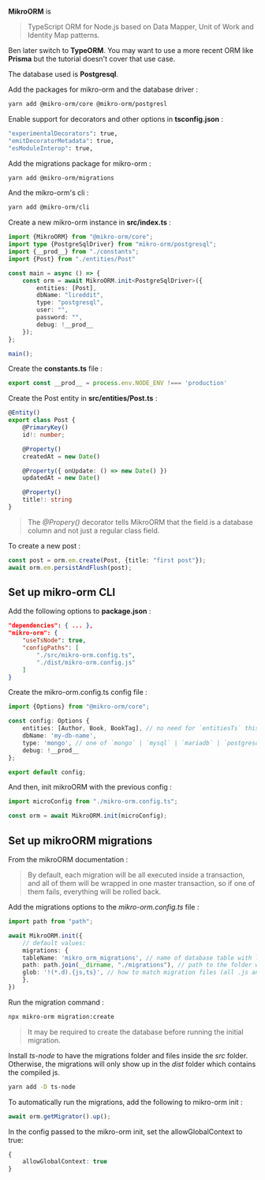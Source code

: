 **MikroORM** is 
> TypeScript ORM for Node.js based on Data Mapper, Unit of Work and Identity Map patterns.

Ben later switch to **TypeORM**. You may want to use a more recent ORM like **Prisma** but the tutorial doesn't cover that use case.

The database used is **Postgresql**.

Add the packages for mikro-orm and the database driver :
```bash
yarn add @mikro-orm/core @mikro-orm/postgresl
```

Enable support for decorators and other options in **tsconfig.json** :
```bash
"experimentalDecorators": true,
"emitDecoratorMetadata": true,
"esModuleInterop": true,
```

Add the migrations package for mikro-orm :
```bash
yarn add @mikro-orm/migrations
```

And the mikro-orm's cli :
```bash
yarn add @mikro-orm/cli
```

Create a new mikro-orm instance in **src/index.ts** :
```ts
import {MikroORM} from "@mikro-orm/core";
import type {PostgreSqlDriver} from "mikro-orm/postgresql";
import {__prod__} from "./constants";
import {Post} from "./entities/Post"

const main = async () => {
	const orm = await MikroORM.init<PostgreSqlDriver>({
		entities: [Post],
		dbName: "lireddit",
		type: "postgresql",
		user: "",
		password: "",
		debug: !__prod__
	});
};

main();
```

Create the **constants.ts** file :
```ts
export const __prod__ = process.env.NODE_ENV !=== 'production'
```

Create the Post entity in **src/entities/Post.ts** :
```ts
@Entity()
export class Post {
	@PrimaryKey()
	id!: number;

	@Property()
	createdAt = new Date()

	@Property({ onUpdate: () => new Date() })
	updatedAt = new Date()

	@Property()
	title!: string
}
```

> The _@Propery()_ decorator tells MikroORM that the field is a database column and not just a regular class field.

To create a new post :
```ts
const post = orm.em.create(Post, {title: "first post"});
await orm.em.persistAndFlush(post);
```

## Set up mikro-orm CLI

Add the following options to **package.json** :
```json
"dependencies": { ... },  
"mikro-orm": {  
	"useTsNode": true,  
	"configPaths": [  
		"./src/mikro-orm.config.ts",  
		"./dist/mikro-orm.config.js"  
	]  
}
```

Create the mikro-orm.config.ts config file :
```ts
import {Options} from "@mikro-orm/core";

const config: Options {  
	entities: [Author, Book, BookTag], // no need for `entitiesTs` this way  
	dbName: 'my-db-name',  
	type: 'mongo', // one of `mongo` | `mysql` | `mariadb` | `postgresql` | `sqlite`  
	debug: !__prod__
};

export default config;
```

And then, init mikroORM with the previous config :
```ts
import microConfig from "./mikro-orm.config.ts";

const orm = await MikroORM.init(microConfig);
```

## Set up mikroORM migrations
From the mikroORM documentation :
> By default, each migration will be all executed inside a transaction, and all of them will be wrapped in one master transaction, so if one of them fails, everything will be rolled back.

Add the migrations options to the _mikro-orm.config.ts_ file :
```ts
import path from "path";

await MikroORM.init({  
	// default values:  
	migrations: {  
	tableName: 'mikro_orm_migrations', // name of database table with log of executed transactions  
	path: path.join(__dirname, "./migrations"), // path to the folder with migrations 
	glob: '!(*.d).{js,ts}', // how to match migration files (all .js and .ts files, but not .d.ts) 
	},  
})
```

Run the migration command :
```bash
npx mikro-orm migration:create
```

> It may be required to create the database before running the initial migration.

Install _ts-node_ to have the migrations folder and files inside the _src_ folder. Otherwise, the migrations will only show up in the _dist_ folder which contains the compiled js.
```bash
yarn add -D ts-node
```

To automatically run the migrations, add the following to mikro-orm init :
```ts
await orm.getMigrator().up();
```

In the config passed to the mikro-orm init, set the allowGlobalContext to true:
```ts
{
	allowGlobalContext: true
}
```
